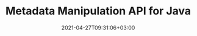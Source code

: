 ---
############################# Static ############################
layout: "product"
date: 2021-04-27T09:31:06+03:00
draft: false

product: "Metadata"
product_tag: "metadata"
platform: "Java"
platform_tag: "java"

############################# Head ############################
head_title: "Java Metadata API – View, Read, Export, Edit, Remove Document Metadata"
head_description: "Java metadata API to view, read, edit, analyze, find, delete, compare & export metadata of PDF Word Excel PPTX Outlook Visio Audio Video & Image documents."

############################# Header ############################
title: "Metadata Manipulation API for Java"
description: "‎Develop Java Applications to Create, View, Access, Update, Delete, Search, Compare, Replace & Export Metadata of Popular Documents & Image Formats.‎"
button:
    enable: true

############################# SubMenu ############################
submenu:
    enable: true
    
    left:
        img_alt: "GroupDocs.Metadata for Java"
        image: "https://www.groupdocs.cloud/templates/groupdocs/images/product-logos/groupdocs-metadata-java.png"
        product: "GroupDocs.Metadata"
        platform: "Java"

    middle:
        button:
            # button loop
            - link: "#overview"
              text: "Overview"

            # button loop
            - link: "#features"
              text: "Features"

            # button loop
            - link: "#support"
              text: "Support"

            # button loop
            - link: "https://products.groupdocs.app/metadata"
              text: "Live Demo"

            # button loop
            - link: "https://purchase.groupdocs.com/pricing/metadata/java"
              text: "Pricing"

    right:
        link_download: "https://downloads.groupdocs.com/metadata"
        link_learn: "https://docs.groupdocs.com/metadata/java/"
        link_buy: "https://purchase.groupdocs.com"

############################# Overview ############################
overview:
    enable: true
    content: |
      GroupDocs.Metadata for Java is an advanced metadata management API to manipulate metadata information of documents, images, archives, torrents and various other file formats. Developers can now enhance the functionality of their Java applications by easily incorporating metadata viewing, modifying, deleting, extracting, searching, comparing, replacing and exporting features within all popular business document formats such as PDF, Microsoft Office Word, Excel spreadsheets, PowerPoint presentations & slides, Outlook emails, Project, Visio diagrams, OneNote, images, AutoCAD, Photoshop, audio, video, OpenType fonts and metafiles.  

      The Java metadata library offers you features such as metadata search, replace metadata properties, compare metadata of supported file formats to identify similarities as well as differences. You can also edit or modify metadata for better information management and export retrieved metadata information to Excel file, CSV file and DataSet. The API offers comprehensive support to work with all commonly used metadata standards like built-in, XMP, EXIF and custom metadata properties within supported document formats.  

      GroupDocs.Metadata for Java is compatible with all Java versions and supports popular operating systems (Windows, Linux, MacOS) that are capable to run Java runtime.
    tabs:
      enable: true     
      
      ## TAB ONE ##
      tab_one:
        description: |
          Following is an overview of GroupDocs.Metadata for Java:

        left:
          enable: true
          icon: "fas fa-file-image"
          title: "Working with Images"
          content: |
            * XMP Metadata
            * EXIF Metadata
            * IPTC-IIM Metadata
            * PSD Metadata
            * CAD Metadata
            * Parse Additional IFD Tags
            * Read SRational TIFF Tag
      
        right:
          enable: true
          icon: "fab fa-html5"
          title: "Working with Audio & Video"
          content: |
            * Runtime MP3 Format Detection
            * Read Lyrics3 Tag
            * Read MPEG Audio Info
            * Read AVI Header Info
            * Read Matroska subtitles
            * Export Data to Excel or CSV
      
      ## TAB TWO ##
      tab_two:
        description: |
          GroupDocs.Metadata for Java supports following [document file formats](https://docs.groupdocs.com/metadata/java/supported-document-formats/):

        left:
          enable: true
          table:
            # table loop
            - title: "Microsoft Office"
              content: |
                * **Word:** DOC, DOCX, DOCM, DOT, DOTX, DOTM, RTF, TXT‎
                * **Excel:** XLS, XLSX, XLSM, XLSB, XLTM, XLT, XLTM, XLTX, XLAM, SXC, SpreadsheetML
                * **PowerPoint:** PPT, PPTX, PPS, PPSX, PPSM, POT, POTM, POTX, PPTM
                * **Visio:** VSD, VDX, VSS, VSSX, VSX, VST, VSTX, VTX, VSDX, VDW, VSTM, VSSM, VSDM
                * **Project:** MPP
                * **Outlook:** MSG, EML, EMLX, PST, OST‎
                * **OneNote:** ONE

        right:
          enable: true
          table:
            # table loop
            - title: "Other Formats"
              content: |
                * **OpenDocument**: ODT, ODS
                * **Portable**: PDF
                * **Photoshop**: PSD
                * **AutoCAD**: DWG, DXF
                * **Audio**: MP3, WAV
                * **Video**: AVI, MOV, QT, FLV
                * **Metafiles**: EMF, WMF
                * **vCard**: VCF‎, VCR
                * **Image**: JPG, JPEG, JPE, JP2, PNG, GIF, TIFF, WebP, BMP, DJVU, DJV, DICOM‎
                * **Matroska Media Container**: MKV, MKA, MK3D, WEBM‎
                * **OpenType Fonts**: OTF, OTC, TTF, TTC‎
                * **Others**: EPUB, ZIP, TORRENT, ASF

      ## TAB THREE ##
      tab_three:
        description: |
          GroupDocs.Metadata for Java supports following Operating Systems, Frameworks & Package ‎Managers:‎
        
        left:
          enable: true
          table:
            # table loop
            - icon: "fab fa-windows"
              title: "Operating Systems"
              content: |
                * Microsoft Windows Desktop
                * Microsoft Windows Server
                * Linux
                * MacOS

            # table loop
            - icon: "fas fa-code"
              title: "Supported Frameworks"
              content: |
                * Java 7 (1.7) and above

        right:
          enable: true
          table:
            # table loop
            - icon: "fas fa-cogs"
              title: "Development Environments"
              content: |
                * NetBeans
                * IntelliJ IDEA
                * Eclipse
            # table loop
            - icon: "fas fa-tools"
              title: "Build Automation Tool"
              content: |
                * Maven

############################# Features ############################
features:
    enable: true
    title: "GroupDocs.Metadata for Java Features"

    feature:
      # feature loop
      - icon: "fas fa-copy"
        content: "Manipulate Built-in & Custom Metadata and Fetch Metadata of Torrents & Archive Formats"

      # feature loop
      - icon: "fas fa-eye"
        content: "Access & Delete Hidden Data in Microsoft Word, Excel, PowerPoint & PDF"

      # feature loop
      - icon: "fas fa-bolt"
        content: "Detect Document File Type at Run-time"
      
      # feature loop
      - icon: "fas fa-file-powerpoint"
        content: "Identify/Delete Digital Signatures in Word, Excel, PDF"

      # feature loop
      - icon: "fas fa-code"
        content: "Detect Document Password Protection in Word, Excel, PowerPoint and PDF"

      # feature loop
      - icon: "fas fa-cloud"
        content: "Fetch Thumbnails and Image Previews of Supported Formats & Matroska Multimedia Container Support"

      # feature loop
      - icon: "fas fa-remove-format"
        content: "Extract Text Metadata from PNG Image files"

      # feature loop
      - icon: "fas fa-comment-slash"
        content: "Supports Enumeration of any Metadata Type & Read Metadata of OpenType Font Files‎"

      # feature loop
      - icon: "fas fa-location-arrow"
        content: "Read Metadata Property using Defined Key for any Supported Format"

      # feature loop
      - icon: "fas fa-border-all"
        content: "Get/Delete Metadata of Email Messages & Remove Attachments"

      # feature loop
      - icon: "fas fa-wrench"
        content: "Read Matroska subtitles and retrieve Metadata of Audio & Video Files"

      # feature loop
      - icon: "fas fa-columns"
        content: "Generate Image Previews for EPUB, CAD, EML & MSG Files"

      # feature loop
      - icon: "fas fa-file-word"
        content: "Identify Difference or Similarities in Metadata of Supported Formats by Comparison"

      # feature loop
      - icon: "fas fa-envelope"
        content: "Search Properties of Document, EXIF, & XMP Metadata"

      # feature loop
      - icon: "fas fa-print"
        content: "Replace Metadata Properties of Word, Excel, PowerPoint and PDF"

      # feature loop
      - icon: "fas fa-file-archive"
        content: "Export Metadata of Supported File Formats to Excel, CSV or DataSet"

      # feature loop
      - icon: "fas fa-lock"
        content: "Add or Update XMP and EXIF Metadata Properties of Arbitrary Types using the Search API"

      # feature loop
      - icon: "fas fa-file-code"
        content: "Manipulate Image Metadata Properties & Delete Photo Location Information"
      
      # feature loop
      - icon: "fas fa-fill-drip"
        content: "Delete Metadata & Comments from Reports and Documents"

      # feature loop
      - icon: "fas fa-file-excel"
        content: "Metadata Extraction from Microsoft Excel Files Starting from Excel 95"

      # feature loop
      - icon: "fas fa-heading"
        content: "Reducing Memory Consumption of PDF, Excel & Image Formats"

      # feature loop
      - icon: "fas fa-project-diagram"
        content: "Update EXIF Metadata Properties in WEBP, PNG & PSD Files"

      # feature loop
      - icon: "fas fa-cube"
        content: "Extract XMP Metadata Properties in MOV, MP3 & WEBP Files"

      # feature loop
      - icon: "fab fa-uncharted"
        content: "Add, Update and Delete IPTC Metadata Packages in TIFF Images"
      
      # feature loop
      - icon: "fab fa-uncharted"
        content: "Add, Update & Remove EXIF Metadata Packages in JPEG2000 Images"

      # feature loop
      - icon: "fab fa-uncharted"
        content: "Read EXIF Tags & XMP Metadata Properties from HEIC/HEIF Image Formats"

      # feature loop
      - icon: "fab fa-uncharted"
        content: "Read Metadata from Encrypted Microsoft Project Files"

    more_feature:
      # more_feature_loop
      - title: "Efficiently Fetch Metadata Properties"
        content: |
          With GroupDocs.Metadata for Java API, Metadata Properties of supported file formats can be fetched pretty efficiently. The code to do so is quite simple and straight forward. Following is an example that shows how easy it is to fetch metadata properties of an MP3 file using Java:
          
          ```java
          try (Mp3Format mp3Format = new Mp3Format("D:\\sample.mp3")) 
          {
          // read album in ID3 v1
          System.out.printf("Album: %", mp3Format.getId3v1Properties().getAlbum());

          // read title in ID3 v2
          System.out.printf("Title: %", mp3Format.getId3v2Properties().getTitle());
          }
          ```
      # more_feature_loop
      - title: "Retrieve Hidden Data for Manipulation"
        content: |
          GroupDocs.Metadata for Java provides you a comprehensive way to get and delete hidden data from Microsoft Word, Excel and PowerPoint files. You can also do the same for PDF documents. Following list elaborates the sort of metadata you can access and manipulate through GroupDocs.Metadata for Java:  

          * Microsoft Word (Comments, Hidden Text, Merge Fields)
          * Microsoft Excel (Comments, Hidden Sheets)
          * Microsoft PowerPoint (Comments, Hidden Slides)
          * PDF Documents (Attachments, Annotations, Bookmarks, Form Fields)

############################# Support ############################
support:
    enable: true

############################# Solutions ############################
solutions:
    enable: true
    title: "GroupDocs.Metadata offers document viewing APIs for other popular development environments"

    solution:
        # solution loop
        - img_alt: "GroupDocs.Metadata for .NET"
          image: "https://www.groupdocs.cloud/templates/groupdocs/images/product-logos/groupdocs-metadata-net.png"
          product: "GroupDocs.Metadata"
          platform: ".NET"
          link: "/metadata/net/"

############################# Back to top ###############################
back_to_top:
  enable: true
---